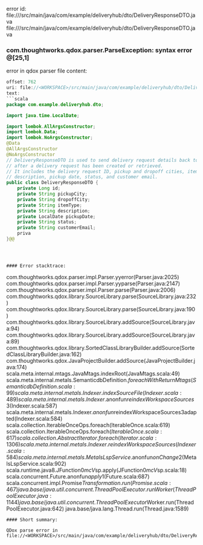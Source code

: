 error id: file://<WORKSPACE>/src/main/java/com/example/deliveryhub/dto/DeliveryResponseDTO.java
file://<WORKSPACE>/src/main/java/com/example/deliveryhub/dto/DeliveryResponseDTO.java
### com.thoughtworks.qdox.parser.ParseException: syntax error @[25,1]

error in qdox parser
file content:
```java
offset: 762
uri: file://<WORKSPACE>/src/main/java/com/example/deliveryhub/dto/DeliveryResponseDTO.java
text:
```scala
package com.example.deliveryhub.dto;

import java.time.LocalDate;

import lombok.AllArgsConstructor;
import lombok.Data;
import lombok.NoArgsConstructor;
@Data
@AllArgsConstructor
@NoArgsConstructor
// DeliveryResponseDTO is used to send delivery request details back to the client
// after a delivery request has been created or retrieved.
// It includes the delivery request ID, pickup and dropoff cities, item type,
// description, pickup date, status, and customer email.
public class DeliveryResponseDTO {
    private Long id;
    private String pickupCity;
    private String dropoffCity;
    private String itemType;
    private String description;
    private LocalDate pickupDate;
    private String status;
    private String customerEmail;
    priva
}@@

```

```



#### Error stacktrace:

```
com.thoughtworks.qdox.parser.impl.Parser.yyerror(Parser.java:2025)
	com.thoughtworks.qdox.parser.impl.Parser.yyparse(Parser.java:2147)
	com.thoughtworks.qdox.parser.impl.Parser.parse(Parser.java:2006)
	com.thoughtworks.qdox.library.SourceLibrary.parse(SourceLibrary.java:232)
	com.thoughtworks.qdox.library.SourceLibrary.parse(SourceLibrary.java:190)
	com.thoughtworks.qdox.library.SourceLibrary.addSource(SourceLibrary.java:94)
	com.thoughtworks.qdox.library.SourceLibrary.addSource(SourceLibrary.java:89)
	com.thoughtworks.qdox.library.SortedClassLibraryBuilder.addSource(SortedClassLibraryBuilder.java:162)
	com.thoughtworks.qdox.JavaProjectBuilder.addSource(JavaProjectBuilder.java:174)
	scala.meta.internal.mtags.JavaMtags.indexRoot(JavaMtags.scala:49)
	scala.meta.internal.metals.SemanticdbDefinition$.foreachWithReturnMtags(SemanticdbDefinition.scala:99)
	scala.meta.internal.metals.Indexer.indexSourceFile(Indexer.scala:489)
	scala.meta.internal.metals.Indexer.$anonfun$reindexWorkspaceSources$3(Indexer.scala:587)
	scala.meta.internal.metals.Indexer.$anonfun$reindexWorkspaceSources$3$adapted(Indexer.scala:584)
	scala.collection.IterableOnceOps.foreach(IterableOnce.scala:619)
	scala.collection.IterableOnceOps.foreach$(IterableOnce.scala:617)
	scala.collection.AbstractIterator.foreach(Iterator.scala:1306)
	scala.meta.internal.metals.Indexer.reindexWorkspaceSources(Indexer.scala:584)
	scala.meta.internal.metals.MetalsLspService.$anonfun$onChange$2(MetalsLspService.scala:902)
	scala.runtime.java8.JFunction0$mcV$sp.apply(JFunction0$mcV$sp.scala:18)
	scala.concurrent.Future$.$anonfun$apply$1(Future.scala:687)
	scala.concurrent.impl.Promise$Transformation.run(Promise.scala:467)
	java.base/java.util.concurrent.ThreadPoolExecutor.runWorker(ThreadPoolExecutor.java:1144)
	java.base/java.util.concurrent.ThreadPoolExecutor$Worker.run(ThreadPoolExecutor.java:642)
	java.base/java.lang.Thread.run(Thread.java:1589)
```
#### Short summary: 

QDox parse error in file://<WORKSPACE>/src/main/java/com/example/deliveryhub/dto/DeliveryResponseDTO.java